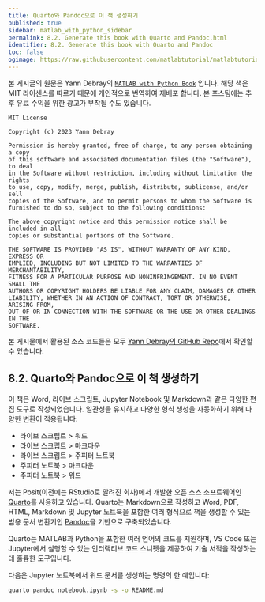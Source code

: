```yaml
---
title: Quarto와 Pandoc으로 이 책 생성하기
published: true
sidebar: matlab_with_python_sidebar
permalink: 8.2. Generate this book with Quarto and Pandoc.html
identifier: 8.2. Generate this book with Quarto and Pandoc
toc: false
ogimage: https://raw.githubusercontent.com/matlabtutorial/matlabtutorial.github.io/main/images/MATLAB_with_Python_Book/ogimage.jpg
---
```


본 게시글의 원문은 Yann Debray의 [`MATLAB with Python Book`](https://github.com/yanndebray/matlab-with-python-book) 입니다. 해당 책은 MIT 라이센스를 따르기 때문에 개인적으로 번역하여 재배포 합니다. 본 포스팅에는 추후 유료 수익을 위한 광고가 부착될 수도 있습니다.

    MIT License

    Copyright (c) 2023 Yann Debray

    Permission is hereby granted, free of charge, to any person obtaining a copy
    of this software and associated documentation files (the "Software"), to deal
    in the Software without restriction, including without limitation the rights
    to use, copy, modify, merge, publish, distribute, sublicense, and/or sell
    copies of the Software, and to permit persons to whom the Software is
    furnished to do so, subject to the following conditions:

    The above copyright notice and this permission notice shall be included in all
    copies or substantial portions of the Software.

    THE SOFTWARE IS PROVIDED "AS IS", WITHOUT WARRANTY OF ANY KIND, EXPRESS OR
    IMPLIED, INCLUDING BUT NOT LIMITED TO THE WARRANTIES OF MERCHANTABILITY,
    FITNESS FOR A PARTICULAR PURPOSE AND NONINFRINGEMENT. IN NO EVENT SHALL THE
    AUTHORS OR COPYRIGHT HOLDERS BE LIABLE FOR ANY CLAIM, DAMAGES OR OTHER
    LIABILITY, WHETHER IN AN ACTION OF CONTRACT, TORT OR OTHERWISE, ARISING FROM,
    OUT OF OR IN CONNECTION WITH THE SOFTWARE OR THE USE OR OTHER DEALINGS IN THE
    SOFTWARE.

본 게시물에서 활용된 소스 코드들은 모두 [Yann Debray의 GitHub Repo](https://github.com/yanndebray/matlab-with-python-book)에서 확인할 수 있습니다.


## 8.2. Quarto와 Pandoc으로 이 책 생성하기

이 책은 Word, 라이브 스크립트, Jupyter Notebook 및 Markdown과 같은 다양한 편집 도구로 작성되었습니다. 일관성을 유지하고 다양한 형식 생성을 자동화하기 위해 다양한 변환이 적용됩니다:
- 라이브 스크립트 > 워드
- 라이브 스크립트 > 마크다운
- 라이브 스크립트 > 주피터 노트북
- 주피터 노트북 > 마크다운
- 주피터 노트북 > 워드

저는 Posit(이전에는 RStudio로 알려진 회사)에서 개발한 오픈 소스 소프트웨어인 [Quarto](https://quarto.org/)를 사용하고 있습니다. Quarto는 Markdown으로 작성하고 Word, PDF, HTML, Markdown 및 Jupyter 노트북을 포함한 여러 형식으로 책을 생성할 수 있는 범용 문서 변환기인 [Pandoc](https://pandoc.org/)을 기반으로 구축되었습니다.

Quarto는 MATLAB과 Python을 포함한 여러 언어의 코드를 지원하며, VS Code 또는 Jupyter에서 실행할 수 있는 인터랙티브 코드 스니펫을 제공하여 기술 서적을 작성하는 데 훌륭한 도구입니다.

다음은 Jupyter 노트북에서 워드 문서를 생성하는 명령의 한 예입니다:
```bash
quarto pandoc notebook.ipynb -s -o README.md
```